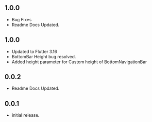 
## 1.0.0

* Bug Fixes
* Readme Docs Updated.

## 1.0.0

* Updated to Flutter 3.16
* BottomBar Height bug resolved.
* Added height parameter for Custom height of BottomNavigationBar

## 0.0.2

* Readme Docs Updated.

## 0.0.1

* initial release.